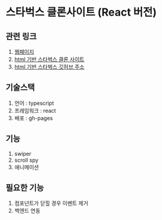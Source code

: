 # 스타벅스 클론사이트 (React 버전)
## 관련 링크
  1. [웹페이지](https://junbum2ya.github.io/starbuks-clone-website-react/)
  2. [html 기반 스타벅스 클론 사이트](https://rad-platypus-bf3217.netlify.app/)
  3. [html 기반 스타벅스 깃허브 주소](https://github.com/JunBum2ya/starbucks-clone-website)
## 기술스택
  1. 언어 : typescript
  2. 프레임워크 : react
  3. 배포 : gh-pages
## 기능
  1. swiper
  2. scroll spy
  3. 애니메이션
## 필요한 기능
  1. 컴포넌트가 닫힐 경우 이벤트 제거
  2. 백엔드 연동
